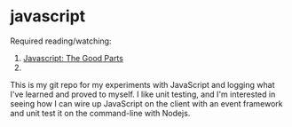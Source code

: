 javascript
==========

Required reading/watching:

1. <a href="www.youtube.com/watch?v=hQVTIJBZook">Javascript: The Good Parts</a>
2.

This is my git repo for my experiments with JavaScript and logging what I've learned and proved to myself. I like unit testing, and I'm interested in seeing how I can wire up JavaScript on the client with an event framework and unit test it on the command-line with Nodejs.
